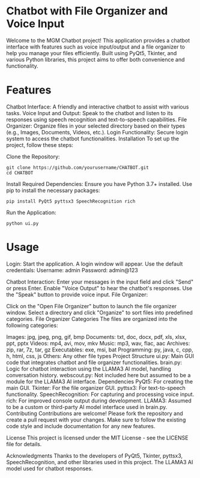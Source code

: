 # Chatbot with File Organizer and Voice Input
Welcome to the MGM Chatbot project! This application provides a chatbot interface with features such as voice input/output and a file organizer to help you manage your files efficiently. Built using PyQt5, Tkinter, and various Python libraries, this project aims to offer both convenience and functionality.

# Features
Chatbot Interface: A friendly and interactive chatbot to assist with various tasks.
Voice Input and Output: Speak to the chatbot and listen to its responses using speech recognition and text-to-speech capabilities.
File Organizer: Organize files in your selected directory based on their types (e.g., Images, Documents, Videos, etc.).
Login Functionality: Secure login system to access the chatbot functionalities.
Installation
To set up the project, follow these steps:

Clone the Repository:
```
git clone https://github.com/yourusername/CHATBOT.git
cd CHATBOT
```
Install Required Dependencies:
Ensure you have Python 3.7+ installed. Use pip to install the necessary packages:

```
pip install PyQt5 pyttsx3 SpeechRecognition rich
```
Run the Application:
```
python ui.py
```

# Usage

Login: Start the application. A login window will appear. Use the default credentials:
Username: admin
Password: admin@123

Chatbot Interaction:
Enter your messages in the input field and click "Send" or press Enter.
Enable "Voice Output" to hear the chatbot's responses.
Use the "Speak" button to provide voice input.
File Organizer:

Click on the "Open File Organizer" button to launch the file organizer window.
Select a directory and click "Organize" to sort files into predefined categories.
File Organizer Categories
The files are organized into the following categories:

Images: jpg, jpeg, png, gif, bmp
Documents: txt, doc, docx, pdf, xls, xlsx, ppt, pptx
Videos: mp4, avi, mov, mkv
Music: mp3, wav, flac, aac
Archives: zip, rar, 7z, tar, gz
Executables: exe, msi, bat
Programming: py, java, c, cpp, h, html, css, js
Others: Any other file types
Project Structure
ui.py: Main GUI code that integrates chatbot and file organizer functionalities.
brain.py: Logic for chatbot interaction using the LLAMA3 AI model, handling conversation history.
webscout.py: Not included here but assumed to be a module for the LLAMA3 AI interface.
Dependencies
PyQt5: For creating the main GUI.
Tkinter: For the file organizer GUI.
pyttsx3: For text-to-speech functionality.
SpeechRecognition: For capturing and processing voice input.
rich: For improved console output during development.
LLAMA3: Assumed to be a custom or third-party AI model interface used in brain.py.
Contributing
Contributions are welcome! Please fork the repository and create a pull request with your changes. Make sure to follow the existing code style and include documentation for any new features.

License
This project is licensed under the MIT License - see the LICENSE file for details.

Acknowledgments
Thanks to the developers of PyQt5, Tkinter, pyttsx3, SpeechRecognition, and other libraries used in this project.
The LLAMA3 AI model used for chatbot responses.
